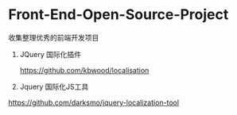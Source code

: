 # Front-End-Open-Source-Project
收集整理优秀的前端开发项目

1. JQuery 国际化插件

   https://github.com/kbwood/localisation
   
2. Jquery 国际化JS工具

https://github.com/darksmo/jquery-localization-tool
